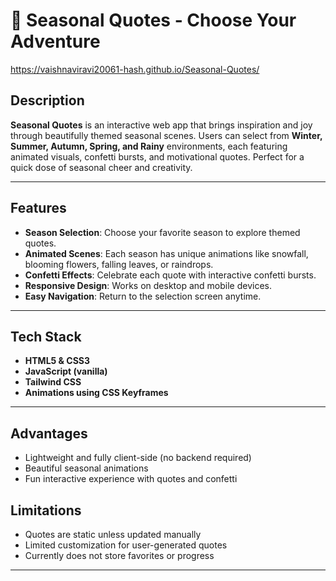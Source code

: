 # 🌟 Seasonal Quotes - Choose Your Adventure
 https://vaishnaviravi20061-hash.github.io/Seasonal-Quotes/

## Description
**Seasonal Quotes** is an interactive web app that brings inspiration and joy through beautifully themed seasonal scenes. Users can select from **Winter, Summer, Autumn, Spring, and Rainy** environments, each featuring animated visuals, confetti bursts, and motivational quotes. Perfect for a quick dose of seasonal cheer and creativity.

---

## Features
- **Season Selection**: Choose your favorite season to explore themed quotes.
- **Animated Scenes**: Each season has unique animations like snowfall, blooming flowers, falling leaves, or raindrops.
- **Confetti Effects**: Celebrate each quote with interactive confetti bursts.
- **Responsive Design**: Works on desktop and mobile devices.
- **Easy Navigation**: Return to the selection screen anytime.

---

## Tech Stack
- **HTML5 & CSS3**
- **JavaScript (vanilla)**
- **Tailwind CSS**
- **Animations using CSS Keyframes**

---

## Advantages
- Lightweight and fully client-side (no backend required)
- Beautiful seasonal animations
- Fun interactive experience with quotes and confetti

## Limitations
- Quotes are static unless updated manually
- Limited customization for user-generated quotes
- Currently does not store favorites or progress

---


